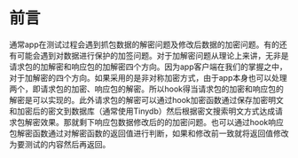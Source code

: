 # 前言

通常app在测试过程会遇到抓包数据的解密问题及修改后数据的加密问题。有的还有可能会遇到对数据进行保护的加签问题。对于加解密问题从理论上来讲，无非是请求包的加解密和响应包的加解密四个方向。因为app客户端在我们的掌握之中，对于加解密的四个方向。如果采用的是非对称加密方式，由于app本身也可以处理两个，即请求包的加密、响应包的解密。所以hook得当请求包的加密和响应包的解密是可以实现的。此外请求包的解密可以通过hook加密函数通过保存加密明文和加密后的密文到数据库（通常使用Tinydb）然后根据密文搜索明文方式达成请求包解密效果。那就剩下响应包数据修改后的的加密问题。也可以通过hook响应包解密函数通过对解密函数的返回值进行判断，如果和修改前一致就将返回值修改为要测试的内容然后再返回。